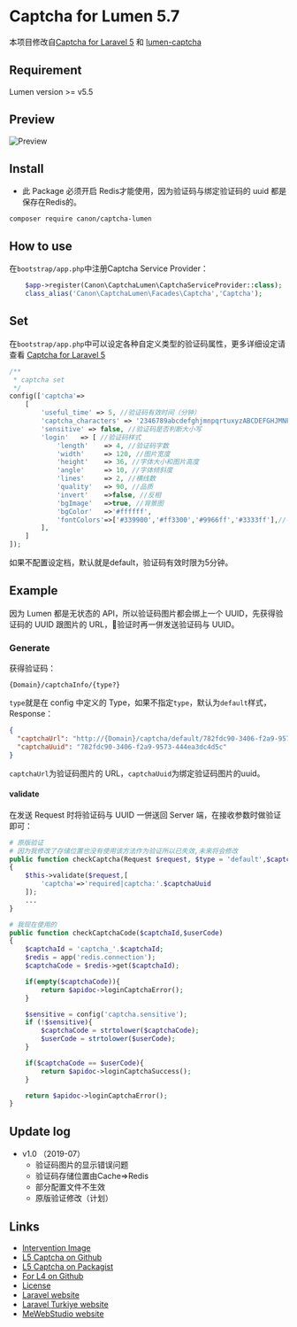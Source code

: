 # Captcha for Lumen 5.7

本项目修改自[Captcha for Laravel 5](https://github.com/mewebstudio/captcha) 和 [lumen-captcha](https://github.com/Yangbx/captcha-lumen)

## Requirement
Lumen version >= v5.5


## Preview
![Preview](http://i.imgur.com/HYtr744.png)

## Install
* 此 Package 必须开启 Redis才能使用，因为验证码与绑定验证码的 uuid 都是保存在Redis的。

```
composer require canon/captcha-lumen
```


## How to use

在`bootstrap/app.php`中注册Captcha Service Provider：

```php
    $app->register(Canon\CaptchaLumen\CaptchaServiceProvider::class);
    class_alias('Canon\CaptchaLumen\Facades\Captcha','Captcha');
```


## Set

在`bootstrap/app.php`中可以设定各种自定义类型的验证码属性，更多详细设定请查看 [Captcha for Laravel 5](https://github.com/mewebstudio/captcha)
```php
/**
 * captcha set
 */
config(['captcha'=>
    [
        'useful_time' => 5, //验证码有效时间（分钟）
        'captcha_characters' => '2346789abcdefghjmnpqrtuxyzABCDEFGHJMNPQRTUXYZ',
        'sensitive' => false, //验证码是否判断大小写
        'login'   => [ //验证码样式
            'length'    => 4, //验证码字数
            'width'     => 120, //图片宽度
            'height'    => 36, //字体大小和图片高度
            'angle'     => 10, //字体倾斜度
            'lines'     => 2, //横线数
            'quality'   => 90, //品质
            'invert'    =>false, //反相
            'bgImage'   =>true, //背景图
            'bgColor'   =>'#ffffff',
            'fontColors'=>['#339900','#ff3300','#9966ff','#3333ff'],//字体颜色
        ],
    ]
]);
```
如果不配置设定档，默认就是default，验证码有效时限为5分钟。
## Example
因为 Lumen 都是无状态的 API，所以验证码图片都会绑上一个 UUID，先获得验证码的 UUID 跟图片的 URL，验证时再一併发送验证码与 UUID。
### Generate
获得验证码：
```
{Domain}/captchaInfo/{type?}
```
`type`就是在 config 中定义的 Type，如果不指定`type`，默认为`default`样式，Response：
```json
{
  "captchaUrl": "http://{Domain}/captcha/default/782fdc90-3406-f2a9-9573-444ea3dc4d5c",
  "captchaUuid": "782fdc90-3406-f2a9-9573-444ea3dc4d5c"
}
```
`captchaUrl`为验证码图片的 URL，`captchaUuid`为绑定验证码图片的uuid。

#### validate
在发送 Request 时将验证码与 UUID 一併送回 Server 端，在接收参数时做验证即可：
```php
# 原版验证
# 因为我修改了存储位置也没有使用该方法作为验证所以已失效,未来将会修改
public function checkCaptcha(Request $request, $type = 'default',$captchaUuid)
{
    $this->validate($request,[
        'captcha'=>'required|captcha:'.$captchaUuid
    ]);
    ...
}

# 我现在使用的
public function checkCaptchaCode($captchaId,$userCode)
{
    $captchaId = 'captcha_'.$captchaId;
    $redis = app('redis.connection');
    $captchaCode = $redis->get($captchaId);

    if(empty($captchaCode)){
        return $apidoc->loginCaptchaError();
    }

    $sensitive = config('captcha.sensitive');
    if (!$sensitive){
        $captchaCode = strtolower($captchaCode);
        $userCode = strtolower($userCode);
    }

    if($captchaCode == $userCode){
        return $apidoc->loginCaptchaSuccess();
    }

    return $apidoc->loginCaptchaError();
}
```
## Update log
*   v1.0 （2019-07）
    * 验证码图片的显示错误问题
    * 验证码存储位置由Cache=>Redis
    * 部分配置文件不生效
    * 原版验证修改（计划）

## Links
* [Intervention Image](https://github.com/Intervention/image)
* [L5 Captcha on Github](https://github.com/mewebstudio/captcha)
* [L5 Captcha on Packagist](https://packagist.org/packages/mews/captcha)
* [For L4 on Github](https://github.com/mewebstudio/captcha/tree/master-l4)
* [License](http://www.opensource.org/licenses/mit-license.php)
* [Laravel website](http://laravel.com)
* [Laravel Turkiye website](http://www.laravel.gen.tr)
* [MeWebStudio website](http://www.mewebstudio.com)
